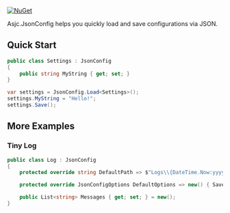 [![NuGet](https://img.shields.io/nuget/v/Asjc.JsonConfig)](https://www.nuget.org/packages/Asjc.JsonConfig/)

Asjc.JsonConfig helps you quickly load and save configurations via JSON.

## Quick Start

```csharp
public class Settings : JsonConfig
{
    public string MyString { get; set; }
}
```

```csharp
var settings = JsonConfig.Load<Settings>();
settings.MyString = "Hello!";
settings.Save();
```

## More Examples

### Tiny Log

```csharp
public class Log : JsonConfig
{
    protected override string DefaultPath => $"Logs\\{DateTime.Now:yyyyMMdd}.json";

    protected override JsonConfigOptions DefaultOptions => new() { SaveNew = false };

    public List<string> Messages { get; set; } = new();
}
```

